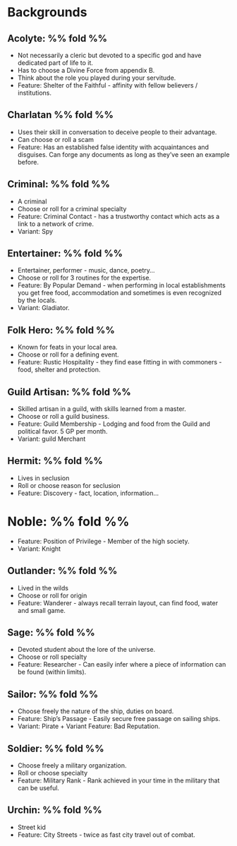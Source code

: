 # Backgrounds

## Acolyte:   %% fold %% 

  * Not necessarily a cleric but devoted to a specific god and have dedicated part of life to it.  
  * Has to choose a Divine Force from appendix B.  
  * Think about the role you played during your servitude.  
  * Feature: Shelter of the Faithful \- affinity with fellow believers / institutions.  
  
## Charlatan   %% fold %% 

  * Uses their skill in conversation to deceive people to their advantage.  
  * Can choose or roll a scam  
  * Feature: Has an established false identity with acquaintances and disguises. Can forge any documents as long as they’ve seen an example before.  
## Criminal:   %% fold %% 

  * A criminal  
  * Choose or roll for a criminal specialty  
  * Feature: Criminal Contact \- has a trustworthy contact which acts as a link to a network of crime.  
  * Variant: Spy  
## Entertainer:   %% fold %% 

  * Entertainer, performer \- music, dance, poetry…  
  * Choose or roll for 3 routines for the expertise.  
  * Feature: By Popular Demand \- when performing in local establishments you get free food, accommodation and sometimes is even recognized by the locals.  
  * Variant: Gladiator.  
  
## Folk Hero:   %% fold %% 
  * Known for feats in your local area.  
  * Choose or roll for a defining event.  
  * Feature: Rustic Hospitality \- they find ease fitting in with commoners \- food, shelter and protection.  

## Guild Artisan:   %% fold %% 

  * Skilled artisan in a guild, with skills learned from a master.  
  * Choose or roll a guild business.  
  * Feature: Guild Membership \- Lodging and food from the Guild and political favor. 5 GP per month.  
  * Variant: guild Merchant  
  
## Hermit:   %% fold %% 

  * Lives in seclusion  
  * Roll or choose reason for seclusion  
  * Feature: Discovery \- fact, location, information…  
# Noble:   %% fold %% 

  * Feature: Position of Privilege \- Member of the high society.  
  * Variant: Knight  
## Outlander:   %% fold %% 

  * Lived in the wilds  
  * Choose or roll for origin  
  * Feature: Wanderer \- always recall terrain layout, can find food, water and small game.  
## Sage:   %% fold %% 

  * Devoted student about the lore of the universe.  
  * Choose or roll specialty  
  * Feature: Researcher \- Can easily infer where a piece of information can be found (within limits).  

## Sailor:   %% fold %% 

  * Choose freely the nature of the ship, duties on board.  
  * Feature: Ship’s Passage \- Easily secure free passage on sailing ships.  
  * Variant: Pirate \+ Variant Feature: Bad Reputation.  
## Soldier:   %% fold %% 

  * Choose freely a military organization.  
  * Roll or choose specialty  
  * Feature: Military Rank \- Rank achieved in your time in the military that can be useful.  
## Urchin:   %% fold %% 

  * Street kid  
  * Feature: City Streets \- twice as fast city travel out of combat.